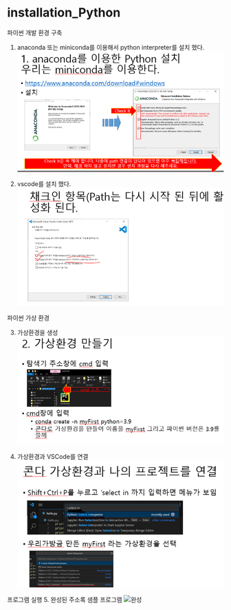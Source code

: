 # installation_Python
파이썬 개발 환경 구축
1. anaconda 또는 miniconda를 이용해서 python interpreter를 설치 했다.
  ![아콘다설치화면](image/anaconda.PNG)

2. vscode를 설치 했다.
  ![VSCODE설치화면](image/vscode.PNG)

파이썬 가상 환경

3. 가상환경을 생성
  ![가상환경](image/venv.PNG)

4. 가상환경과 VSCode를 연결
  ![커넥트](image/connect.PNG)

프로그램 실행 
5. 완성된 주소록 샘플 프로그램
  ![완성](image/result.PNG)


